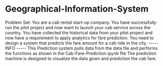 # Geographical-Information-System

Problem Set:
You are a cab rental start-up company. You have successfully run the pilot project and now want to launch your cab service across the country.
You have collected the historical data from your pilot project and now have a requirement to apply analytics for fare prediction.
You need to design a system that predicts the fare amount for a cab ride in the city.
 ----- INFO ----- 
This Prediction system pulls data from the data file and performs the functions as shown in the Cab-Fare-Prediction.ipynb file
The prediction machine is designed to visualize the data given and prediction the cab fare.
